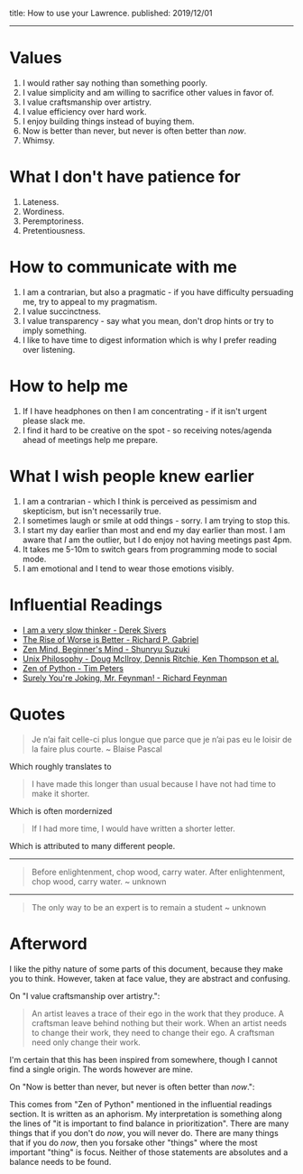 title: How to use your Lawrence.
published: 2019/12/01

---

Values
======

1. I would rather say nothing than something poorly.
2. I value simplicity and am willing to sacrifice other values in favor of.
3. I value craftsmanship over artistry.
4. I value efficiency over hard work.
5. I enjoy building things instead of buying them.
6. Now is better than never, but never is often better than _now_.
7. Whimsy.

What I don't have patience for
==============================

1. Lateness.
2. Wordiness.
3. Peremptoriness.
4. Pretentiousness.

How to communicate with me
==========================

1. I am a contrarian, but also a pragmatic - if you have difficulty persuading me, try to appeal to my pragmatism.
2. I value succinctness.
3. I value transparency - say what you mean, don't drop hints or try to imply something.
4. I like to have time to digest information which is why I prefer reading over listening.

How to help me
==============

1. If I have headphones on then I am concentrating - if it isn't urgent please slack me.
2. I find it hard to be creative on the spot - so receiving notes/agenda ahead of meetings help me prepare.

What I wish people knew earlier
===============================

1. I am a contrarian - which I think is perceived as pessimism and skepticism, but isn't necessarily true.
2. I sometimes laugh or smile at odd things - sorry. I am trying to stop this.
3. I start my day earlier than most and end my day earlier than most. I am aware that _I_ am the outlier, but I do enjoy not having meetings past 4pm.
4. It takes me 5-10m to switch gears from programming mode to social mode.
5. I am emotional and I tend to wear those emotions visibly.

Influential Readings
====================

- [I am a very slow thinker - Derek Sivers](https://sivers.org/slow)
- [The Rise of Worse is Better - Richard P. Gabriel](http://dreamsongs.com/RiseOfWorseIsBetter.html)
- [Zen Mind, Beginner's Mind - Shunryu Suzuki](https://en.wikipedia.org/wiki/Zen_Mind,_Beginner%27s_Mind)
- [Unix Philosophy - Doug McIlroy, Dennis Ritchie, Ken Thompson et al.](https://en.wikipedia.org/wiki/Unix_philosophy)
- [Zen of Python - Tim Peters](https://raw.githubusercontent.com/python/peps/master/pep-0020.txt)
- [Surely You're Joking, Mr. Feynman! - Richard Feynman](https://en.wikipedia.org/wiki/Surely_You%27re_Joking,_Mr._Feynman!)

Quotes
======

> Je n’ai fait celle-ci plus longue que parce que je n’ai pas eu le loisir de la faire plus courte.
> ~ Blaise Pascal

Which roughly translates to

> I have made this longer than usual because I have not had time to make it shorter.

Which is often mordernized

> If I had more time, I would have written a shorter letter.

Which is attributed to many different people.

---

> Before enlightenment, chop wood, carry water.
> After enlightenment, chop wood, carry water.
> ~ unknown

---

> The only way to be an expert is to remain a student
> ~ unknown

Afterword
=========

I like the pithy nature of some parts of this document, because they make you to think. However, taken at face value, they are abstract and confusing.

On "I value craftsmanship over artistry.":

> An artist leaves a trace of their ego in the work that they produce.
> A craftsman leave behind nothing but their work.
> When an artist needs to change their work, they need to change their ego.
> A craftsman need only change their work.

I'm certain that this has been inspired from somewhere, though I cannot find a single origin. The words however are mine.

On "Now is better than never, but never is often better than _now_.":

This comes from "Zen of Python" mentioned in the influential readings section.  It is written as an aphorism. My interpretation is something along the lines of "it is important to find balance in prioritization". There are many things that if you don't do *now*, you will never do. There are many things that if you do *now*, then you forsake other "things" where the most important "thing" is focus. Neither of those statements are absolutes and a balance needs to be found.

